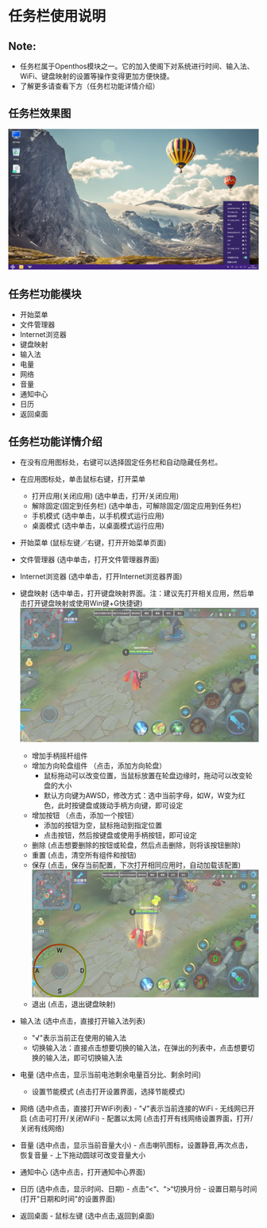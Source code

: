 # 任务栏使用说明

## Note:
  - 任务栏属于Openthos模块之一。它的加入使阁下对系统进行时间、输入法、WiFi、键盘映射的设置等操作变得更加方便快捷。
  - 了解更多请查看下方（任务栏功能详情介绍）

## 任务栏效果图
![](pic/renwulan/taskbarui.png)

## 任务栏功能模块
  - 开始菜单
  - 文件管理器
  - Internet浏览器
  - 键盘映射
  - 输入法
  - 电量
  - 网络
  - 音量
  - 通知中心
  - 日历
  - 返回桌面

## 任务栏功能详情介绍
   - 在没有应用图标处，右键可以选择固定任务栏和自动隐藏任务栏。

   - 在应用图标处，单击鼠标右键，打开菜单
     - 打开应用(关闭应用)   (选中单击，打开/关闭应用)
     - 解除固定(固定到任务栏)   (选中单击，可解除固定/固定应用到任务栏)
     - 手机模式          (选中单击，以手机模式运行应用)
     - 桌面模式          (选中单击，以桌面模式运行应用)

   - 开始菜单     (鼠标左键／右键，打开开始菜单页面)

   - 文件管理器   (选中单击，打开文件管理器界面)

   - Internet浏览器      (选中单击，打开Internet浏览器界面)

   - 键盘映射     (选中单击，打开键盘映射界面。注：建议先打开相关应用，然后单击打开键盘映射或使用Win键+G快捷键)
   ![](pic/renwulan/KeyBoard_filled.png)
     - 增加手柄摇杆组件
     - 增加方向轮盘组件    （点击，添加方向轮盘）
       - 鼠标拖动可以改变位置，当鼠标放置在轮盘边缘时，拖动可以改变轮盘的大小
       - 默认方向键为AWSD，修改方式：选中当前字母，如W，W变为红色，此时按键盘或拨动手柄方向键，即可设定
     - 增加按钮    （点击，添加一个按钮）
       - 添加的按钮为空，鼠标拖动到指定位置
       - 点击按钮，然后按键盘或使用手柄按钮，即可设定
     - 删除    (点击想要删除的按钮或轮盘，然后点击删除，则将该按钮删除)
     - 重置    (点击，清空所有组件和按钮)
     - 保存    (点击，保存当前配置，下次打开相同应用时，自动加载该配置)
     ![](pic/renwulan/KeyBoard_Setting.png)
     - 退出    (点击，退出键盘映射)

   - 输入法    (选中点击，直接打开输入法列表)
     - "√"表示当前正在使用的输入法
     - 切换输入法：直接点击想要切换的输入法，在弹出的列表中，点击想要切换的输入法，即可切换输入法

   - 电量      (选中点击，显示当前电池剩余电量百分比、剩余时间)
     - 设置节能模式    (点击打开设置界面，选择节能模式)

   - 网络      (选中点击，直接打开WiFi列表)
    - "√"表示当前连接的WiFi
    - 无线网已开启     (点击可打开/关闭WiFi)
    - 配置以太网       (点击打开有线网络设置界面，打开/关闭有线网络)

   - 音量           (选中点击，显示当前音量大小)
    - 点击喇叭图标，设置静音,再次点击，恢复音量
    - 上下拖动圆球可改变音量大小

   - 通知中心        (选中点击，打开通知中心界面)

   - 日历           (选中点击，显示时间、日期)
    - 点击“<“、“>“切换月份
    - 设置日期与时间     (打开"日期和时间"的设置界面)

   - 返回桌面
    - 鼠标左键 (选中点击,返回到桌面)
